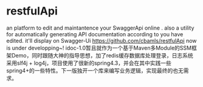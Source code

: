 # restfulApi
an platform to edit and maintantence your SwaggerApi online . also a utility for automatically generating API documentation according to you have edited. it'll display on Swagger-Ui https://github.com/cbamls/restfulApi
now is under developping~!
idoc-1.0暂且就作为一个基于Maven多Module的SSM框架Demo，同时跟随大神的指导思想，加了redis缓存数据库处理登录，日志系统采用slf4j + log4j，项目使用了很新的spring4.3，并会在其中实践一些spring4+的一些特性。下一版独开一个库来编写业务逻辑，实现最终的也无需求。
